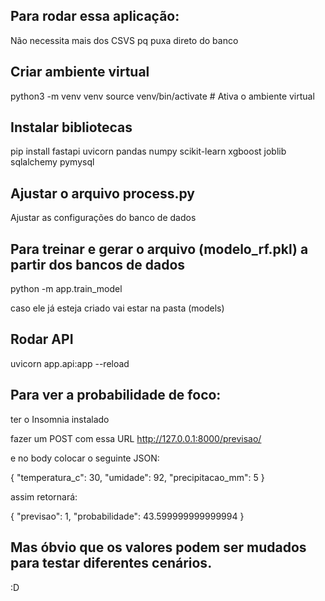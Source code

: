 ## Para rodar essa aplicação:

Não necessita mais dos CSVS pq puxa direto do banco

## Criar ambiente virtual

python3 -m venv venv
source venv/bin/activate  # Ativa o ambiente virtual

## Instalar bibliotecas

pip install fastapi uvicorn pandas numpy scikit-learn xgboost joblib sqlalchemy pymysql

## Ajustar o arquivo process.py

Ajustar as configurações do banco de dados

## Para treinar e gerar o arquivo (modelo_rf.pkl) a partir dos bancos de dados

python -m app.train_model

caso ele já esteja criado vai estar na pasta (models)

## Rodar API

uvicorn app.api:app --reload

## Para ver a probabilidade de foco:

ter o Insomnia instalado

fazer um POST com essa URL http://127.0.0.1:8000/previsao/

e no body colocar o seguinte JSON:

{
  "temperatura_c": 30,
	"umidade": 92,
  "precipitacao_mm": 5
}

assim retornará: 

{
	"previsao": 1,
	"probabilidade": 43.599999999999994
}

## Mas óbvio que os valores podem ser mudados para testar diferentes cenários.

:D
